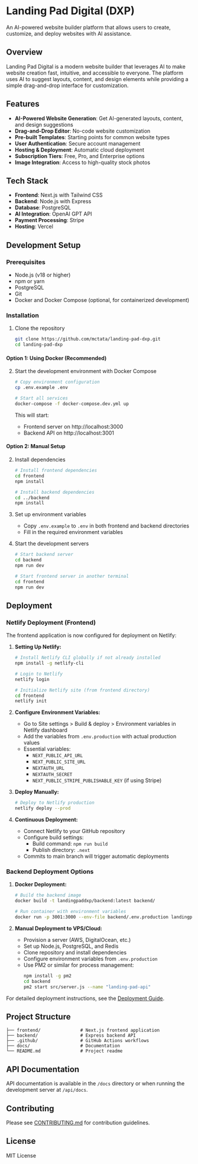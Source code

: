 # Landing Pad Digital (DXP)

An AI-powered website builder platform that allows users to create, customize, and deploy websites with AI assistance.

## Overview

Landing Pad Digital is a modern website builder that leverages AI to make website creation fast, intuitive, and accessible to everyone. The platform uses AI to suggest layouts, content, and design elements while providing a simple drag-and-drop interface for customization.

## Features

- **AI-Powered Website Generation**: Get AI-generated layouts, content, and design suggestions
- **Drag-and-Drop Editor**: No-code website customization
- **Pre-built Templates**: Starting points for common website types
- **User Authentication**: Secure account management
- **Hosting & Deployment**: Automatic cloud deployment
- **Subscription Tiers**: Free, Pro, and Enterprise options
- **Image Integration**: Access to high-quality stock photos

## Tech Stack

- **Frontend**: Next.js with Tailwind CSS
- **Backend**: Node.js with Express
- **Database**: PostgreSQL
- **AI Integration**: OpenAI GPT API
- **Payment Processing**: Stripe
- **Hosting**: Vercel

## Development Setup

### Prerequisites
- Node.js (v18 or higher)
- npm or yarn
- PostgreSQL
- Git
- Docker and Docker Compose (optional, for containerized development)

### Installation

1. Clone the repository
   ```bash
   git clone https://github.com/mctata/landing-pad-dxp.git
   cd landing-pad-dxp
   ```

#### Option 1: Using Docker (Recommended)

2. Start the development environment with Docker Compose
   ```bash
   # Copy environment configuration
   cp .env.example .env
   
   # Start all services
   docker-compose -f docker-compose.dev.yml up
   ```

   This will start:
   - Frontend server on http://localhost:3000
   - Backend API on http://localhost:3001

#### Option 2: Manual Setup

2. Install dependencies
   ```bash
   # Install frontend dependencies
   cd frontend
   npm install
   
   # Install backend dependencies
   cd ../backend
   npm install
   ```

3. Set up environment variables
   - Copy `.env.example` to `.env` in both frontend and backend directories
   - Fill in the required environment variables

4. Start the development servers
   ```bash
   # Start backend server
   cd backend
   npm run dev
   
   # Start frontend server in another terminal
   cd frontend
   npm run dev
   ```

## Deployment

### Netlify Deployment (Frontend)

The frontend application is now configured for deployment on Netlify:

1. **Setting Up Netlify:**
   ```bash
   # Install Netlify CLI globally if not already installed
   npm install -g netlify-cli
   
   # Login to Netlify
   netlify login
   
   # Initialize Netlify site (from frontend directory)
   cd frontend
   netlify init
   ```

2. **Configure Environment Variables:**
   - Go to Site settings > Build & deploy > Environment variables in Netlify dashboard
   - Add the variables from `.env.production` with actual production values
   - Essential variables:
     - `NEXT_PUBLIC_API_URL`
     - `NEXT_PUBLIC_SITE_URL`
     - `NEXTAUTH_URL`
     - `NEXTAUTH_SECRET`
     - `NEXT_PUBLIC_STRIPE_PUBLISHABLE_KEY` (if using Stripe)

3. **Deploy Manually:**
   ```bash
   # Deploy to Netlify production
   netlify deploy --prod
   ```

4. **Continuous Deployment:**
   - Connect Netlify to your GitHub repository
   - Configure build settings:
     - Build command: `npm run build`
     - Publish directory: `.next`
   - Commits to main branch will trigger automatic deployments

### Backend Deployment Options

1. **Docker Deployment:**
   ```bash
   # Build the backend image
   docker build -t landingpaddxp/backend:latest backend/
   
   # Run container with environment variables
   docker run -p 3001:3000 --env-file backend/.env.production landingpaddxp/backend:latest
   ```

2. **Manual Deployment to VPS/Cloud:**
   - Provision a server (AWS, DigitalOcean, etc.)
   - Set up Node.js, PostgreSQL, and Redis
   - Clone repository and install dependencies
   - Configure environment variables from `.env.production`
   - Use PM2 or similar for process management:
     ```bash
     npm install -g pm2
     cd backend
     pm2 start src/server.js --name "landing-pad-api"
     ```

For detailed deployment instructions, see the [Deployment Guide](docs/deployment-guide.md).

## Project Structure

```
├── frontend/               # Next.js frontend application
├── backend/                # Express backend API
├── .github/                # GitHub Actions workflows
├── docs/                   # Documentation
└── README.md               # Project readme
```

## API Documentation

API documentation is available in the `/docs` directory or when running the development server at `/api/docs`.

## Contributing

Please see [CONTRIBUTING.md](CONTRIBUTING.md) for contribution guidelines.

## License

MIT License
